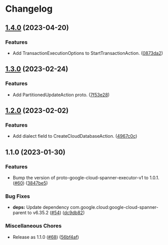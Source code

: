 # Changelog

## [1.4.0](https://github.com/googleapis/cndb-client-testing-protos/compare/v1.3.0...v1.4.0) (2023-04-20)


### Features

* Add TransactionExecutionOptions to StartTransactionAction. ([0873da2](https://github.com/googleapis/cndb-client-testing-protos/commit/0873da2947d870e8bcb3155ec5a66c2857d22ded))

## [1.3.0](https://github.com/googleapis/cndb-client-testing-protos/compare/v1.2.0...v1.3.0) (2023-02-24)


### Features

* Add PartitionedUpdateAction proto. ([7f53e28](https://github.com/googleapis/cndb-client-testing-protos/commit/7f53e2811927469b6d8ce4276a2024bdcbfab9d0))

## [1.2.0](https://github.com/googleapis/cndb-client-testing-protos/compare/v1.1.0...v1.2.0) (2023-02-02)


### Features

* Add dialect field to CreateCloudDatabaseAction. ([4967c0c](https://github.com/googleapis/cndb-client-testing-protos/commit/4967c0c1266199550b48685c95732ab0ae302a59))

## 1.1.0 (2023-01-30)


### Features

* Bump the version of proto-google-cloud-spanner-executor-v1 to 1.0.1. ([#60](https://github.com/googleapis/cndb-client-testing-protos/issues/60)) ([3847be5](https://github.com/googleapis/cndb-client-testing-protos/commit/3847be58380eae4795db88c80a7b22421ae225e2))


### Bug Fixes

* **deps:** Update dependency com.google.cloud:google-cloud-spanner-parent to v6.35.2 ([#54](https://github.com/googleapis/cndb-client-testing-protos/issues/54)) ([dc9db82](https://github.com/googleapis/cndb-client-testing-protos/commit/dc9db822f68a48d466b81af1621d6ac409ecaa54))


### Miscellaneous Chores

* Release as 1.1.0 ([#68](https://github.com/googleapis/cndb-client-testing-protos/issues/68)) ([56bf4af](https://github.com/googleapis/cndb-client-testing-protos/commit/56bf4af38f23b23f8a7439fcd89aea2261c5cb3f))
